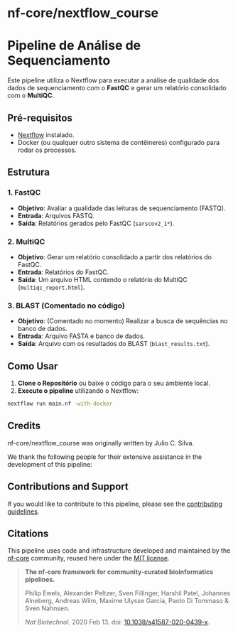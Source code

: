 # nf-core/nextflow_course

# Pipeline de Análise de Sequenciamento

Este pipeline utiliza o Nextflow para executar a análise de qualidade dos dados de sequenciamento com o **FastQC** e gerar um relatório consolidado com o **MultiQC**. 

## Pré-requisitos

- [Nextflow](https://www.nextflow.io/) instalado.
- Docker (ou qualquer outro sistema de contêineres) configurado para rodar os processos.

## Estrutura

### 1. **FastQC**
- **Objetivo**: Avaliar a qualidade das leituras de sequenciamento (FASTQ).
- **Entrada**: Arquivos FASTQ.
- **Saída**: Relatórios gerados pelo FastQC (`sarscov2_1*`).

### 2. **MultiQC**
- **Objetivo**: Gerar um relatório consolidado a partir dos relatórios do FastQC.
- **Entrada**: Relatórios do FastQC.
- **Saída**: Um arquivo HTML contendo o relatório do MultiQC (`multiqc_report.html`).

### 3. **BLAST** (Comentado no código)
- **Objetivo**: (Comentado no momento) Realizar a busca de sequências no banco de dados.
- **Entrada**: Arquivo FASTA e banco de dados.
- **Saída**: Arquivo com os resultados do BLAST (`blast_results.txt`).

## Como Usar

1. **Clone o Repositório** ou baixe o código para o seu ambiente local.
2. **Execute o pipeline** utilizando o Nextflow:

```bash
nextflow run main.nf -with-docker
```

## Credits

nf-core/nextflow_course was originally written by Julio C. Silva.

We thank the following people for their extensive assistance in the development of this pipeline:

<!-- TODO nf-core: If applicable, make list of people who have also contributed -->

## Contributions and Support

If you would like to contribute to this pipeline, please see the [contributing guidelines](.github/CONTRIBUTING.md).

## Citations

<!-- TODO nf-core: Add citation for pipeline after first release. Uncomment lines below and update Zenodo doi and badge at the top of this file. -->
<!-- If you use nf-core/nextflow_course for your analysis, please cite it using the following doi: [10.5281/zenodo.XXXXXX](https://doi.org/10.5281/zenodo.XXXXXX) -->



This pipeline uses code and infrastructure developed and maintained by the [nf-core](https://nf-co.re) community, reused here under the [MIT license](https://github.com/nf-core/tools/blob/main/LICENSE).

> **The nf-core framework for community-curated bioinformatics pipelines.**
>
> Philip Ewels, Alexander Peltzer, Sven Fillinger, Harshil Patel, Johannes Alneberg, Andreas Wilm, Maxime Ulysse Garcia, Paolo Di Tommaso & Sven Nahnsen.
>
> _Nat Biotechnol._ 2020 Feb 13. doi: [10.1038/s41587-020-0439-x](https://dx.doi.org/10.1038/s41587-020-0439-x).
